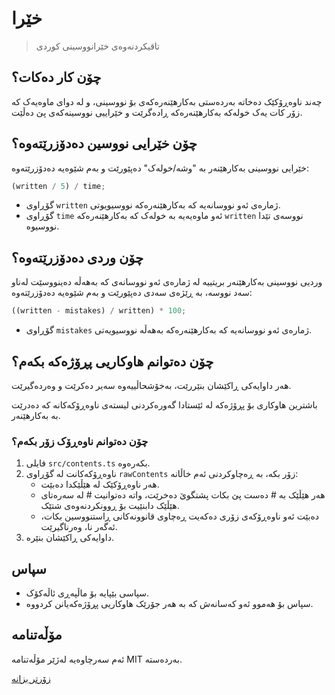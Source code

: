 # خێرا

> تاقیکردنەوەی خێرانووسینی کوردی

## چۆن کار دەکات؟

چەند ناوەڕۆکێک دەخاتە بەردەستی بەکارهێنەرەکەی بۆ نووسینی، و لە دوای ماوەیەک کە
زۆر کات یەک خولەکە بەکارهێنەرەکە ڕادەگرێت و خێراییی نووسینەکەی پێ دەڵێت.

## چۆن خێرایی نووسین دەدۆزرێتەوە؟

خێرایی نووسینی بەکارهێنەر بە "وشە/خولەک" دەپێورێت و بەم شێوەیە دەدۆزرێتەوە:

```ts
(written / 5) / time;
```

- گۆڕاوی `written` ژمارەی ئەو نووسانەیە کە بەکارهێنەرەکە نووسیویوتی.
- گۆڕاوی `time` ئەو ماوەیەیە بە خولەک کە بەکارهێنەرەکە `written` نووسەی تێدا
  نووسیوە.

## چۆن وردی دەدۆزرێتەوە؟

وردیی نووسینی بەکارهێنەر بریتییە لە ژمارەی ئەو نووسانەی کە بەهەڵە دەینووسێت
لەناو سەد نووسە، بە ڕێژەی سەدی دەپێورێت و بەم شێوەیە دەدۆزرێتەوە:

```ts
((written - mistakes) / written) * 100;
```

- گۆڕاوی `mistakes` ژمارەی ئەو نووسانەیە کە بەکارهێنەرەکە بەهەڵە نووسیویەتی.

## چۆن دەتوانم هاوکاریی پڕۆژەکە بکەم؟

هەر داوایەکی ڕاکێشان بنێررێت، بەخۆشحاڵییەوە سەیر دەکرێت و وەردەگیرێت.

باشترین هاوکاری بۆ پڕۆژەکە لە ئێستادا گەورەکردنی لیستەی ناوەڕۆکەکانە کە دەدرێت
بە بەکارهێنەر.

### چۆن دەتوانم ناوەڕۆک زۆر بکەم؟

1. فایلی `src/contents.ts` بکەرەوە.
2. ناوەڕۆکەکانت لە گۆڕاوی `rawContents` زۆر بکە، بە ڕەچاوکردنی ئەم خاڵانە:
   - هەر ناوەڕۆکێک لە هێڵێکدا دەبێت.
   - هەر هێڵێک بە # دەست پێ بکات پشتگوێ دەخرێت، واتە دەتوانیت # لە سەرەتای هێڵێک
     دابنێیت بۆ ڕوونکردنەوەی شتێک.
   - دەبێت ئەو ناوەڕۆکەی زۆری دەکەیت ڕەچاوی قانوونەکانی ڕاستنووسین بکات، ئەگەر
     نا، وەرناگیرێت.
3. داوایەکی ڕاکێشان بنێرە.

## سپاس

- سپاسی بێپایە بۆ ماڵپەڕی ئاڵەکۆک.
- سپاس بۆ هەموو ئەو کەسانەش کە بە هەر جۆرێک هاوکاریی پڕۆژەکەیانن کردووە.

## مۆڵەتنامە

ئەم سەرچاوەیە لەژێر مۆڵەتنامە MIT بەردەستە.

[زۆرتر بزانە](./LICENSE)
